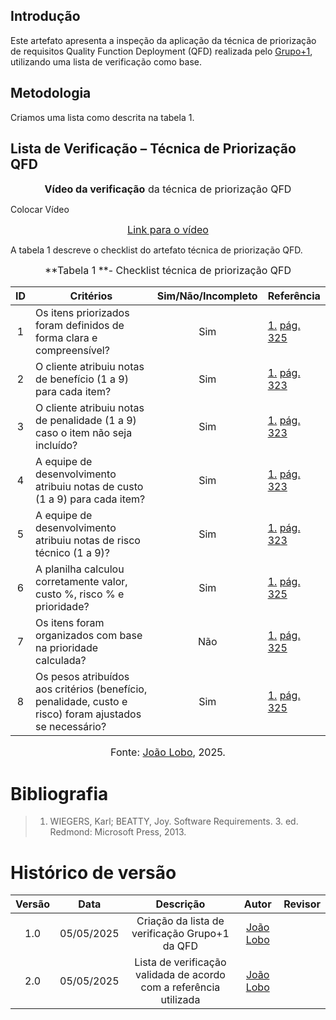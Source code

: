 ## Introdução

Este artefato apresenta a inspeção da aplicação da técnica de priorização de requisitos Quality Function Deployment (QFD) realizada pelo [Grupo+1](https://requisitos-de-software.github.io/2025.1-Deepseek/), utilizando uma lista de verificação como base.

## Metodologia

Criamos uma lista como descrita na tabela 1.

## Lista de Verificação – Técnica de Priorização QFD

<font size="3"><p style="text-align: center">**Vídeo da verificação** da técnica de priorização QFD </p></font>

Colocar Vídeo

<font size="3"><p style="text-align: center">[Link para o vídeo](https://github.com/joaolobo10)</p></font>

A tabela 1 descreve o checklist do artefato técnica de priorização QFD.

<font size="3"><p style="text-align: center">**Tabela 1 **- Checklist técnica de priorização QFD </p></font>

| ID  | Critérios                                                                                               | Sim/Não/Incompleto | Referência                                                |
| :-: | ------------------------------------------------------------------------------------------------------- | :----------------: | --------------------------------------------------------- |
|  1  | Os itens priorizados foram definidos de forma clara e compreensível?                                    |        Sim         | [1.](#ref1) [pág. 325](../../../assets/grupo+1/qfd/1.png) |
|  2  | O cliente atribuiu notas de benefício (1 a 9) para cada item?                                           |        Sim         | [1.](#ref1) [pág. 323](../../../assets/grupo+1/qfd/2.png) |
|  3  | O cliente atribuiu notas de penalidade (1 a 9) caso o item não seja incluído?                           |        Sim         | [1.](#ref1) [pág. 323](../../../assets/grupo+1/qfd/2.png) |
|  4  | A equipe de desenvolvimento atribuiu notas de custo (1 a 9) para cada item?                             |        Sim         | [1.](#ref1) [pág. 323](../../../assets/grupo+1/qfd/2.png) |
|  5  | A equipe de desenvolvimento atribuiu notas de risco técnico (1 a 9)?                                    |        Sim         | [1.](#ref1) [pág. 323](../../../assets/grupo+1/qfd/2.png) |
|  6  | A planilha calculou corretamente valor, custo %, risco % e prioridade?                                  |        Sim         | [1.](#ref1) [pág. 325](../../../assets/grupo+1/qfd/1.png) |
|  7  | Os itens foram organizados com base na prioridade calculada?                                            |        Não         | [1.](#ref1) [pág. 325](../../../assets/grupo+1/qfd/1.png) |
|  8  | Os pesos atribuídos aos critérios (benefício, penalidade, custo e risco) foram ajustados se necessário? |        Sim         | [1.](#ref1) [pág. 325](../../../assets/grupo+1/qfd/1.png) |

<font size="3"><p style="text-align: center">Fonte: [João Lobo](https://github.com/joaolobo10), 2025.</p></font>

<a name="ref1"></a>

# Bibliografia

> 1. WIEGERS, Karl; BEATTY, Joy. Software Requirements. 3. ed. Redmond: Microsoft Press, 2013.

# Histórico de versão

| Versão |    Data    |                             Descrição                              |                   Autor                    | Revisor |
| :----: | :--------: | :----------------------------------------------------------------: | :----------------------------------------: | :-----: |
|  1.0   | 05/05/2025 |           Criação da lista de verificação Grupo+1 da QFD           | [João Lobo](https://github.com/joaolobo10) |         |
|  2.0   | 05/05/2025 | Lista de verificação validada de acordo com a referência utilizada | [João Lobo](https://github.com/joaolobo10) |         |
